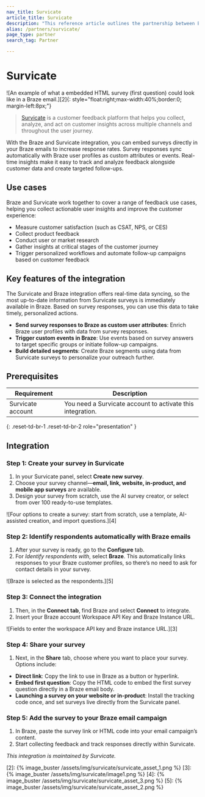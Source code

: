 ```yaml
---
nav_title: Survicate
article_title: Survicate
description: "This reference article outlines the partnership between Braze and Survicate, a customer feedback platform that helps you collect, analyze, and act on customer insights across multiple channels and throughout the user journey."
alias: /partners/survicate/
page_type: partner
search_tag: Partner

---
```


# Survicate

![An example of what a embedded HTML survey (first question) could look like in a Braze email.][2]{: style="float:right;max-width:40%;border:0; margin-left:8px;"}

> [Survicate][1] is a customer feedback platform that helps you collect, analyze, and act on customer insights across multiple channels and throughout the user journey.  

With the Braze and Survicate integration, you can embed surveys directly in your Braze emails to increase response rates. Survey responses sync automatically with Braze user profiles as custom attributes or events. Real-time insights make it easy to track and analyze feedback alongside customer data and create targeted follow-ups.

## Use cases

Braze and Survicate work together to cover a range of feedback use cases, helping you collect actionable user insights and improve the customer experience:

- Measure customer satisfaction (such as CSAT, NPS, or CES)
- Collect product feedback
- Conduct user or market research
- Gather insights at critical stages of the customer journey
- Trigger personalized workflows and automate follow-up campaigns based on customer feedback

## Key features of the integration

The Survicate and Braze integration offers real-time data syncing, so the most up-to-date information from Survicate surveys is immediately available in Braze. Based on survey responses, you can use this data to take timely, personalized actions.

- **Send survey responses to Braze as custom user attributes**: Enrich Braze user profiles with data from survey responses.
- **Trigger custom events in Braze**: Use events based on survey answers to target specific groups or initiate follow-up campaigns.
- **Build detailed segments**: Create Braze segments using data from Survicate surveys to personalize your outreach further.

## Prerequisites

| Requirement | Description |
| ----------- | ----------- |
| Survicate account | You need a Survicate account to activate this integration. |
{: .reset-td-br-1 .reset-td-br-2 role="presentation" }

## Integration

### Step 1: Create your survey in Survicate

1. In your Survicate panel, select **Create new survey**.
2. Choose your survey channel—**email, link, website, in-product, and mobile app surveys** are available. 
3. Design your survey from scratch, use the AI survey creator, or select from over 100 ready-to-use templates.

![Four options to create a survey: start from scratch, use a template, AI-assisted creation, and import questions.][4]

### Step 2: Identify respondents automatically with Braze emails

1. After your survey is ready, go to the **Configure** tab.
2. For *Identify respondents with*, select **Braze**. This automatically links responses to your Braze customer profiles, so there’s no need to ask for contact details in your survey.

![Braze is selected as the respondents.][5]

### Step 3: Connect the integration

1. Then, in the **Connect tab**, find Braze and select **Connect** to integrate. 
2. Insert your Braze account Workspace API Key and Braze Instance URL.

![Fields to enter the workspace API key and Braze instance URL.][3]

### Step 4: Share your survey

1. Next, in the **Share** tab, choose where you want to place your survey. Options include:
- **Direct link**: Copy the link to use in Braze as a button or hyperlink.
- **Embed first question**: Copy the HTML code to embed the first survey question directly in a Braze email body.
- **Launching a survey on your website or in-product**: Install the tracking code once, and set surveys live directly from the Survicate panel.

### Step 5: Add the survey to your Braze email campaign

1. In Braze, paste the survey link or HTML code into your email campaign’s content.
2. Start collecting feedback and track responses directly within Survicate.

*This integration is maintained by Survicate.*

[1]: https://survicate.com/integrations/braze-survey/?utm_source=braze&utm_medium=integrations&utm_campaign=helpcenter
[2]:  {% image_buster /assets/img/survicate/survicate_asset_1.png %}
[3]:  {% image_buster /assets/img/survicate/image1.png %}
[4]:  {% image_buster /assets/img/survicate/survicate_asset_3.png %}
[5]:  {% image_buster /assets/img/survicate/survicate_asset_2.png %}
